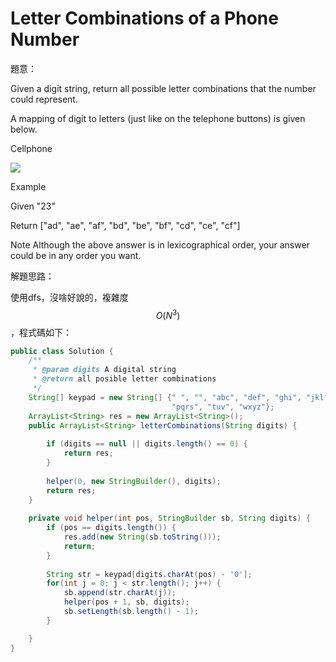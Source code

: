 # Letter Combinations of a Phone Number

[]()

題意：

Given a digit string, return all possible letter combinations that the number could represent.

A mapping of digit to letters (just like on the telephone buttons) is given below.

Cellphone

![](http://www.lintcode.com/media/problem/200px-Telephone-keypad2.svg.png)

Example

Given "23"

Return ["ad", "ae", "af", "bd", "be", "bf", "cd", "ce", "cf"]

Note
Although the above answer is in lexicographical order, your answer could be in any order you want.

解題思路：

使用dfs，沒啥好說的，複雜度$$O(N^3)$$，程式碼如下：

```java
public class Solution {
    /**
     * @param digits A digital string
     * @return all posible letter combinations
     */
    String[] keypad = new String[] {" ", "", "abc", "def", "ghi", "jkl", "mno", 
                                    "pqrs", "tuv", "wxyz"};
    ArrayList<String> res = new ArrayList<String>();
    public ArrayList<String> letterCombinations(String digits) {
        
        if (digits == null || digits.length() == 0) {
            return res;
        }
        
        helper(0, new StringBuilder(), digits);
        return res;
    }
    
    private void helper(int pos, StringBuilder sb, String digits) {
        if (pos == digits.length()) {
            res.add(new String(sb.toString()));
            return;
        }
        
        String str = keypad[digits.charAt(pos) - '0'];
        for(int j = 0; j < str.length(); j++) {
            sb.append(str.charAt(j));
            helper(pos + 1, sb, digits);
            sb.setLength(sb.length() - 1);
        }

    }
}

```